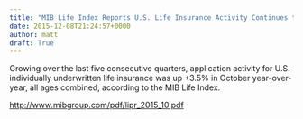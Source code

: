```yaml
---
title: "MIB Life Index Reports U.S. Life Insurance Activity Continues to Rise, up +3.5% in October"
date: 2015-12-08T21:24:57+0000
author: matt
draft: True
---
```

Growing over the last five consecutive quarters, application activity for U.S. individually underwritten life insurance was up +3.5% in October year-over-year, all ages combined, according to the MIB Life Index.

http://www.mibgroup.com/pdf/lipr_2015_10.pdf
